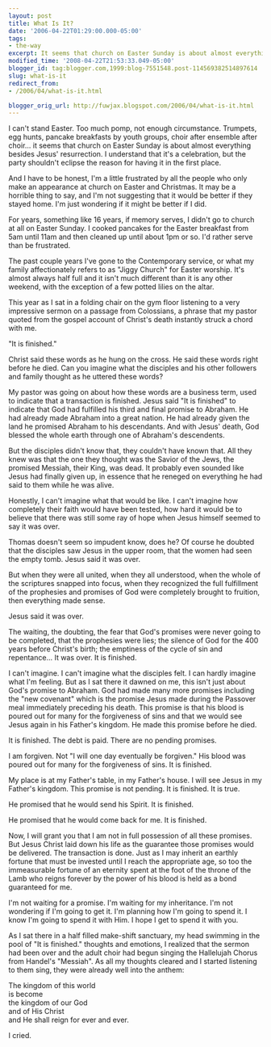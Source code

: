 ```yaml
---
layout: post
title: What Is It?
date: '2006-04-22T01:29:00.000-05:00'
tags:
- the-way
excerpt: It seems that church on Easter Sunday is about almost everything besides Jesus' resurrection.
modified_time: '2008-04-22T21:53:33.049-05:00'
blogger_id: tag:blogger.com,1999:blog-7551548.post-114569382514897614
slug: what-is-it
redirect_from: 
- /2006/04/what-is-it.html

blogger_orig_url: http://fuwjax.blogspot.com/2006/04/what-is-it.html
---
```


I can't stand Easter.  Too much pomp, not enough circumstance.  Trumpets, egg hunts, pancake breakfasts by youth groups, choir after ensemble after choir... it seems that church on Easter Sunday is about almost everything besides Jesus' resurrection.  I understand that it's a celebration, but the party shouldn't eclipse the reason for having it in the first place.

And I have to be honest, I'm a little frustrated by all the people who only make an appearance at church on Easter and Christmas.  It may be a horrible thing to say, and I'm not suggesting that it would be better if they stayed home.  I'm just wondering if it might be better if I did.

For years, something like 16 years, if memory serves, I didn't go to church at all on Easter Sunday.  I cooked pancakes for the Easter breakfast from 5am until 11am and then cleaned up until about 1pm or so.  I'd rather serve than be frustrated.

The past couple years I've gone to the Contemporary service, or what my family affectionately refers to as "Jiggy Church" for Easter worship.  It's almost always half full and it isn't much different than it is any other weekend, with the exception of a few potted lilies on the altar.

This year as I sat in a folding chair on the gym floor listening to a very impressive sermon on a passage from Colossians, a phrase that my pastor quoted from the gospel account of Christ's death instantly struck a chord with me.

"It is finished."

Christ said these words as he hung on the cross.  He said these words right before he died.  Can you imagine what the disciples and his other followers and family thought as he uttered these words?

My pastor was going on about how these words are a business term, used to indicate that a transaction is finished.  Jesus said "It is finished" to indicate that God had fulfilled his third and final promise to Abraham.  He had already made Abraham into a great nation.  He had already given the land he promised Abraham to his descendants.  And with Jesus' death, God blessed the whole earth through one of Abraham's descendents.

But the disciples didn't know that, they couldn't have known that.  All they knew was that the one they thought was the Savior of the Jews, the promised Messiah, their King, was dead.  It probably even sounded like Jesus had finally given up, in essence that he reneged on everything he had said to them while he was alive.

Honestly, I can't imagine what that would be like.  I can't imagine how completely their faith would have been tested, how hard it would be to believe that there was still some ray of hope when Jesus himself seemed to say it was over.

Thomas doesn't seem so impudent know, does he?  Of course he doubted that the disciples saw Jesus in the upper room, that the women had seen the empty tomb.  Jesus said it was over.

But when they were all united, when they all understood, when the whole of the scriptures snapped into focus, when they recognized the full fulfillment of the prophesies and promises of God were completely brought to fruition, then everything made sense.

Jesus said it was over.

The waiting, the doubting, the fear that God's promises were never going to be completed, that the prophesies were lies; the silence of God for the 400 years before Christ's birth; the emptiness of the cycle of sin and repentance...  It was over.  It is finished.

I can't imagine.  I can't imagine what the disciples felt.  I can hardly imagine what I'm feeling.  But as I sat there it dawned on me, this isn't just about God's promise to Abraham.  God had made many more promises including the "new covenant" which is the promise Jesus made during the Passover meal immediately preceding his death.  This promise is that his blood is poured out for many for the forgiveness of sins and that we would see Jesus again in his Father's kingdom.  He made this promise before he died.

It is finished.  The debt is paid.  There are no pending promises.

I am forgiven.  Not "I will one day eventually be forgiven."  His blood was poured out for many for the forgiveness of sins.  It is finished.

My place is at my Father's table, in my Father's house.  I will see Jesus in my Father's kingdom.  This promise is not pending.  It is finished.  It is true.

He promised that he would send his Spirit.  It is finished.

He promised that he would come back for me.  It is finished.

Now, I will grant you that I am not in full possession of all these promises.  But Jesus Christ laid down his life as the guarantee those promises would be delivered.  The transaction is done.  Just as I may inherit an earthly fortune that must be invested until I reach the appropriate age, so too the immeasurable fortune of an eternity spent at the foot of the throne of the Lamb who reigns forever by the power of his blood is held as a bond guaranteed for me.

I'm not waiting for a promise.  I'm waiting for my inheritance.  I'm not wondering if I'm going to get it.  I'm planning how I'm going to spend it.  I know I'm going to spend it with Him.  I hope I get to spend it with you.

As I sat there in a half filled make-shift sanctuary, my head swimming in the pool of "It is finished." thoughts and emotions, I realized that the sermon had been over and the adult choir had begun singing the Hallelujah Chorus from Handel's "Messiah".  As all my thoughts cleared and I started listening to them sing, they were already well into the anthem: 

The kingdom of this world  
is become  
the kingdom of our God  
and of His Christ  
and He shall reign for ever and ever.  

I cried.
